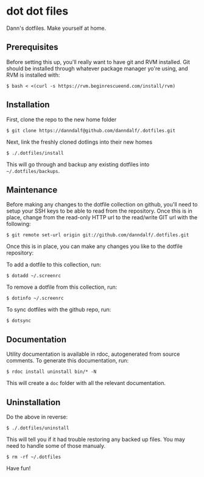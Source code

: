 dot dot files
=============

Dann's dotfiles.  Make yourself at home.

Prerequisites
-------------

Before setting this up, you'll really want to have git and RVM installed.  Git should be installed through whatever package manager yo're using, and RVM is installed with:

	$ bash < <(curl -s https://rvm.beginrescueend.com/install/rvm)

Installation
------------

First, clone the repo to the new home folder

	$ git clone https://danndalf@github.com/danndalf/.dotfiles.git

Next, link the freshly cloned dotlings into their new homes

	$ ./.dotfiles/install

This will go through and backup any existing dotfiles into `~/.dotfiles/backups`.

Maintenance
-----------

Before making any changes to the dotfile collection on github, you'll need to setup your SSH keys to be able to read from the repository.  Once this is in place, change from the read-only HTTP url to the read/write GIT url with the following:

	$ git remote set-url origin git://github.com/danndalf/.dotfiles.git

Once this is in place, you can make any changes you like to the dotfile repository:

To add a dotfile to this collection, run:

	$ dotadd ~/.screenrc

To remove a dotfile from this collection, run:

	$ dotinfo ~/.screenrc

To sync dotfiles with the github repo, run:

	$ dotsync

Documentation
-------------

Utility documentation is available in rdoc, autogenerated from source comments.  To generate this documentation, run:

	$ rdoc install uninstall bin/* -N

This will create a `doc` folder with all the relevant documentation.

Uninstallation
--------------

Do the above in reverse:

	$ ./.dotfiles/uninstall

This will tell you if it had trouble restoring any backed up files.  You may need to handle some of those manualy.

	$ rm -rf ~/.dotfiles

Have fun!
